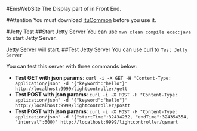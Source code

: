 #EmsWebSite
The Display part of in Front End.

#Attention
You must download [ituCommon](https://github.com/kwang1321/ITUCommon/tree/master/ituCommon) before you use it.

#Jetty Test
##Start Jetty Server
You can use ```mvn clean compile exec:java``` to start Jetty Server.

[Jetty Server](http://localhost:9999/lightcontroller/{param}) will start. 
##Test Jetty Server
You can use [curl](http://curl.haxx.se/) to ```Test Jetty Server```

You can test this server with three commands below:

- **Test GET with json params**: ```curl -i -X GET -H "Content-Type: application/json" -d '{"keyword":"hello"}' http://localhost:9999/lightcontroller/gett```
- **Test POST with json params**: ```curl -i -X POST -H "Content-Type: application/json" -d '{"keyword":"hello"}' http://localhost:9999/lightcontroller/postt```
- **Test POST with json params**: ```curl -i -X POST -H "Content-Type: application/json" -d '{"startTime":32434232, "endTime":324354354, "interval":600}' http://localhost:9999/lightcontroller/qsmart```



